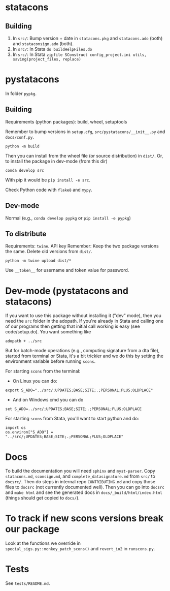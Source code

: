 # statacons
## Building
1. In `src/`: Bump version + date in `statacons.pkg` and `statacons.ado` (both) and `stataconsign.ado` (both).
2. In `src/`: In Stata `do buildHelpFiles.do`
3. In `src/`: In Stata `zipfile SConstruct config_project.ini utils, saving(project_files, replace)`

# pystatacons
In folder `pypkg`.

## Building
Requirements (python packages): build, wheel, setuptools

Remember to bump versions in `setup.cfg`, `src/pystatacons/__init__.py` and `docs/conf.py`.
```
python -m build
```

Then you can install from the wheel file (or source distribution) in `dist/`. Or, to install the package in dev-mode (from this dir)
```
conda develop src
```
With pip it would be `pip install -e src`.

Check Python code with `flake8` and `mypy`.

## Dev-mode
Normal (e.g., `conda develop pypkg` or `pip install -e pypkg`)

## To distribute
Requirements: `twine`. API key
Remember: Keep the two package versions the same. Delete old versions from `dist/`.

```
python -m twine upload dist/*
```
Use `__token__` for username and token value for password.

# Dev-mode (pystatacons and statacons)
If you want to use this package without installing it ("dev" mode), then you need the `src` folder in the adopath. If you're already in Stata and calling one of our programs then getting that initial call working is easy (see code/setup.do). You want something like

```
adopath + ../src
```

But for batch-mode operations (e.g., computing signature from a dta file), started from terminal or Stata, it's a bit trickier and we do this by setting the environment variable before running `scons`.

For starting `scons` from the terminal:
- On Linux you can do:
```
export S_ADO="../src/;UPDATES;BASE;SITE;.;PERSONAL;PLUS;OLDPLACE"
```
- And on Windows cmd you can do
```
set S_ADO=../src/;UPDATES;BASE;SITE;.;PERSONAL;PLUS;OLDPLACE
```
For starting `scons` from Stata, you'll want to start python and do:
```
import os
os.environ["S_ADO"] = "../src/;UPDATES;BASE;SITE;.;PERSONAL;PLUS;OLDPLACE"
```

# Docs
To build the documentation you will need `sphinx` and `myst-parser`. Copy `statacons.md`, `sconsign.md`, and `complete_datasignature.md` from `src/` to `docsrc/`. Then do steps in internal repo `CONTRIBUTING.md` and copy those files to `docsrc` (not currently documented well). Then you can go into `docsrc` and `make html` and see the generated docs in `docs/_build/html/index.html` (things should get copied to `docs/`).

# To track if new scons versions break our package
Look at the functions we override in `special_sigs.py::monkey_patch_scons()` and `revert_io2` in `runscons.py`.

# Tests
See `tests/README.md`.
